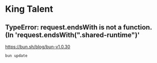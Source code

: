 # King Talent

## TypeError: request.endsWith is not a function. (In 'request.endsWith(".shared-runtime")'

<https://bun.sh/blog/bun-v1.0.30>

```bash
bun update
```
